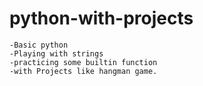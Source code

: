 # python-with-projects

```
-Basic python
-Playing with strings
-practicing some builtin function
-with Projects like hangman game.

```
